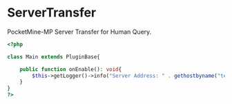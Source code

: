 # ServerTransfer
PocketMine-MP Server Transfer for Human Query.

```php
<?php

class Main extends PluginBase{

    public function onEnable(): void{
        $this->getLogger()->info("Server Address: " . gethostbyname("test.kro.kr"));
    }
}
?>
```
